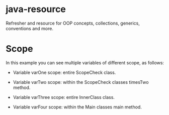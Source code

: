 # java-resource
Refresher and resource for OOP concepts, collections, generics, conventions and more.

# Scope
In this example you can see multiple variables of different scope, as follows:

- Variable varOne scope: entire ScopeCheck class.

- Variable varTwo scope: within the ScopeCheck classes timesTwo method.

- Variable varThree scope: entire InnerClass class.

- Variable varFour scope: within the Main classes main method.
